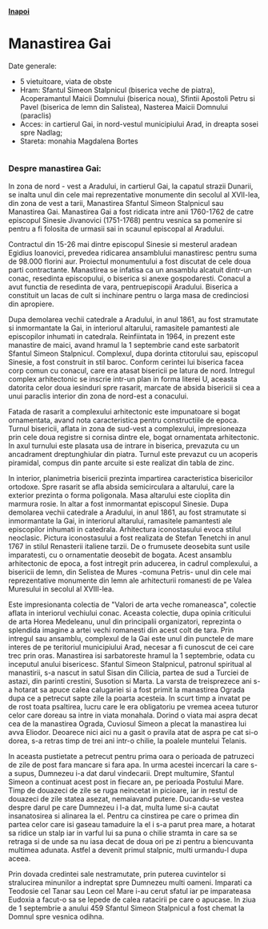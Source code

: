 <h4 class="right"><a href="/crisana">Inapoi</a></h4>

# Manastirea Gai

Date generale:

* 5 vietuitoare, viata de obste
* Hram: Sfantul Simeon Stalpnicul (biserica veche de piatra), Acoperamantul Maicii Domnului (biserica noua), Sfintii Apostoli Petru si Pavel (biserica de lemn din Salistea), Nasterea Maicii Domnului (paraclis)
* Acces: in cartierul Gai, in nord-vestul municipiului Arad, in dreapta sosei spre Nadlag;
* Stareta: monahia Magdalena Bortes

<figure class="center"><img src="/images/gai.jpg" alt=""></figure>

### Despre manastirea Gai:

In zona de nord - vest a Aradului, in cartierul Gai, la capatul strazii Dunarii, se inalta unul din cele mai reprezentative monumente din secolul al XVII-lea, din zona de vest a tarii, Manastirea Sfantul Simeon Stalpnicul sau Manastirea Gai. Manastirea Gai a fost ridicata intre anii 1760-1762 de catre episcopul Sinesie Jivanovici (1751-1768) pentru vesnica sa pomenire si pentru a fi folosita de urmasii sai in scaunul episcopal al Aradului.
  
Contractul din 15-26 mai dintre episcopul Sinesie si mesterul aradean Egidius Ioanovici, prevedea ridicarea ansamblului manastiresc pentru suma de 98.000 florini aur. Proiectul monumentului a fost discutat de cele doua parti contractante. Manastirea se infatisa ca un ansamblu alcatuit dintr-un conac, resedinta episcopului, o biserica si anexe gospodaresti. Conacul a avut functia de resedinta de vara, pentruepiscopii Aradului. Biserica a constituit un lacas de cult si inchinare pentru o larga masa de credinciosi din apropiere.
  
Dupa demolarea vechii catedrale a Aradului, in anul 1861, au fost stramutate si inmormantate la Gai, in interiorul altarului, ramasitele pamantesti ale episcopilor inhumati in catedrala. Reinfiintata in 1964, in prezent este manastire de maici, avand hramul la 1 septembrie cand este sarbatorit Sfantul Simeon Stalpnicul. Complexul, dupa dorinta ctitorului sau, episcopul Sinesie, a fost construit in stil baroc. Conform cerintei lui biserica facea corp comun cu conacul, care era atasat bisericii pe latura de nord. Intregul complex arhitectonic se inscrie intr-un plan in forma literei U, aceasta datorita celor doua iesinduri spre rasarit, marcate de absida bisericii si cea a unui paraclis interior din zona de nord-est a conacului.
  
Fatada de rasarit a complexului arhitectonic este impunatoare si bogat ornamentata, avand nota caracteristica pentru constructiile de epoca. Turnul bisericii, aflata in zona de sud-vest a complexului, impresioneaza prin cele doua registre si cornisa dintre ele, bogat ornamentata arhitectonic. In axul turnului este plasata usa de intrare in biserica, prevazuta cu un ancadrament dreptunghiular din piatra. Turnul este prevazut cu un acoperis piramidal, compus din pante arcuite si este realizat din tabla de zinc. 
  
In interior, planimetria bisericii prezinta impartirea caracteristica bisericilor ortodoxe. Spre rasarit se afla absida semicirculara a altarului, care la exterior prezinta o forma poligonala. Masa altarului este cioplita din marmura rosie. In altar a fost inmormantat episcopul Sinesie. Dupa demolarea vechii catedrale a Aradului, in anul 1861, au fost stramutate si inmormantate la Gai, in interiorul altarului, ramasitele pamantesti ale episcopilor inhumati in catedrala. Arhitectura iconostasului evoca stilul neoclasic. Pictura iconostasului a fost realizata de Stefan Tenetchi in anul 1767 in stilul Renasterii italiene tarzii. De o frumusete deosebita sunt usile imparatesti, cu o ornamentatie deosebit de bogata. Acest ansamblu arhitectonic de epoca, a fost intregit prin aducerea, in cadrul complexului, a bisericii de lemn, din Selistea de Mures -comuna Petris- unul din cele mai reprezentative monumente din lemn ale arhitecturii romanesti de pe Valea Muresului in secolul al XVIII-lea.
  
Este impresionanta colectia de "Valori de arta veche romaneasca", colectie aflata in interiorul vechiului conac. Aceasta colectie, dupa opinia criticului de arta Horea Medeleanu, unul din principalii organizatori, reprezinta o splendida imagine a artei vechi romanesti din acest colt de tara. Prin intregul sau ansamblu, complexul de la Gai este unul din punctele de mare interes de pe teritoriul municipiului Arad, necesar a fi cunoscut de cei care trec prin oras. Manastirea isi sarbatoreste hramul la 1 septembrie, odata cu inceputul anului bisericesc. Sfantul Simeon Stalpnicul, patronul spiritual al manastirii, s-a nascut in satul Sisan din Cilicia, partea de sud a Turciei de astazi, din parinti crestini, Susotion si Marta. La varsta de treisprezece ani s-a hotarat sa apuce calea calugariei si a fost primit la manastirea Ograda dupa ce a petrecut sapte zile la poarta acesteia. In scurt timp a invatat pe de rost toata psaltirea, lucru care le era obligatoriu pe vremea aceea tuturor celor care doreau sa intre in viata monahala. Dorind o viata mai aspra decat cea de la manastirea Ograda, Cuviosul Simeon a plecat la manastirea lui avva Eliodor. Deoarece nici aici nu a gasit o pravila atat de aspra pe cat si-o dorea, s-a retras timp de trei ani intr-o chilie, la poalele muntelui Telanis.
                       
In aceasta pustietate a petrecut pentru prima oara o perioada de patruzeci de zile de post fara mancare si fara apa. In urma acestei incercari la care s-a supus, Dumnezeu i-a dat darul vindecarii. Drept multumire, Sfantul Simeon a continuat acest post in fiecare an, pe perioada Postului Mare. Timp de douazeci de zile se ruga neincetat in picioare, iar in restul de douazeci de zile statea asezat, nemaiavand putere. Ducandu-se vestea despre darul pe care Dumnezeu i l-a dat, multa lume si-a cautat insanatosirea si alinarea la el. Pentru ca cinstirea pe care o primea din partea celor care isi gaseau tamaduire la el i s-a parut prea mare, a hotarat sa ridice un stalp iar in varful lui sa puna o chilie stramta in care sa se retraga si de unde sa nu iasa decat de doua ori pe zi pentru a biencuvanta multimea adunata. Astfel a devenit primul stalpnic, multi urmandu-l dupa aceea.
 
Prin dovada credintei sale nestramutate, prin puterea cuvintelor si stralucirea minunilor a indreptat spre Dumnezeu multi oameni. Imparati ca Teodosie cel Tanar sau Leon cel Mare i-au cerut sfatul iar pe imparateasa Eudoxia a facut-o sa se lepede de calea ratacirii pe care o apucase. In ziua de 1 septembrie a anului 459 Sfantul Simeon Stalpnicul a fost chemat la Domnul spre vesnica odihna.

